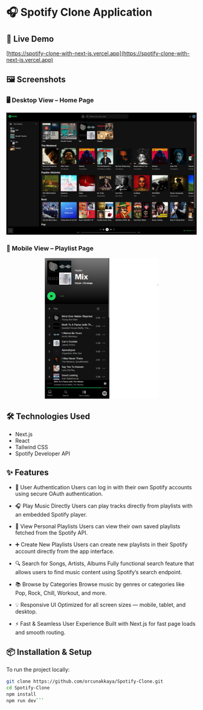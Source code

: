 # 🎧 Spotify Clone Application

## 🚀 Live Demo

[https://spotify-clone-with-next-js.vercel.app](https://spotify-clone-with-next-js.vercel.app)

## 🖼 Screenshots

### 🖥 Desktop View – Home Page
![Desktop Screenshot](./public/assets/screenshots/main-page.png)

### 📱 Mobile View – Playlist Page  
<p align="center">
  <img src="./public/assets/screenshots/playlist.png" alt="Mobile Screenshot" width="300" />
</p>

## 🛠️ Technologies Used

- Next.js
- React
- Tailwind CSS
- Spotify Developer API

## ✨ Features

- 🔐 User Authentication
Users can log in with their own Spotify accounts using secure OAuth authentication.

- 🎧 Play Music Directly
Users can play tracks directly from playlists with an embedded Spotify player.

- 📁 View Personal Playlists
Users can view their own saved playlists fetched from the Spotify API.

- ➕ Create New Playlists
Users can create new playlists in their Spotify account directly from the app interface.

- 🔍 Search for Songs, Artists, Albums
Fully functional search feature that allows users to find music content using Spotify’s search endpoint.

- 📚 Browse by Categories
Browse music by genres or categories like Pop, Rock, Chill, Workout, and more.

- 💡 Responsive UI
Optimized for all screen sizes — mobile, tablet, and desktop.

- ⚡ Fast & Seamless User Experience
Built with Next.js for fast page loads and smooth routing.


## 📦 Installation & Setup

To run the project locally:

```bash
git clone https://github.com/orcunakkaya/Spotify-Clone.git
cd Spotify-Clone
npm install
npm run dev```